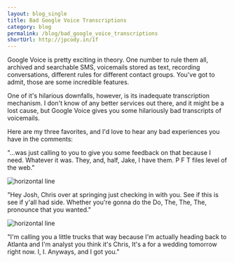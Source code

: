 ```yaml
---
layout: blog_single
title: Bad Google Voice Transcriptions
category: blog
permalink: /blog/bad_google_voice_transcriptions
shortUrl: http://jpcody.in/1f
---
```

<p>Google Voice is pretty exciting in theory. One number to rule them all, archived and searchable SMS, voicemails stored as text, recording conversations, different rules for different contact groups. You've got to admit, those are some incredible features.</p>
<p>One of it's hilarious downfalls, however, is its inadequate transcription mechanism. I don't know of any better services out there, and it might be a lost cause, but Google Voice gives you some hilariously bad transcripts of voicemails.</p>
<p>Here are my three favorites, and I'd love to hear any bad experiences you have in the comments:</p>
<p class="big_quote">"...was just calling to you to give you some feedback on that because I need. Whatever it was. They, and, half, Jake, I have them. P F T files level of the web."</p>
<img src="/images/site-img/hr.png" alt="horizontal line" class="line"/>
<p class="big_quote">"Hey Josh, Chris over at springing just checking in with you. See if this is see if y'all had side. Whether you're gonna do the Do, The, The, The, pronounce that you wanted."</p>
<img src="/images/site-img/hr.png" alt="horizontal line" class="line" />
<p class="big_quote">"I'm calling you a little trucks that way because I'm actually heading back to Atlanta and I'm analyst you think it's Chris, It's a for a wedding tomorrow right now. I, I. Anyways, and I got you."</p>
